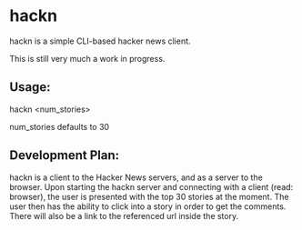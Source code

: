 # hackn

hackn is a simple CLI-based hacker news client.

This is still very much a work in progress.

## Usage:

hackn <num_stories>

num\_stories defaults to 30

## Development Plan:

hackn is a client to the Hacker News servers, and as a server to the browser.
Upon starting the hackn server and connecting with a client (read: browser), the
user is presented with the top 30 stories at the moment. The user then has the
ability to click into a story in order to get the comments. There will also be a
link to the referenced url inside the story.
